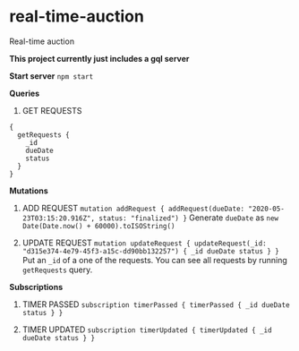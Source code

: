 # real-time-auction
Real-time auction

__This project currently just includes a gql server__

**Start server**
`npm start`

**Queries**

1. GET REQUESTS
```
{
  getRequests {
    _id
    dueDate
    status
  }
}
```

**Mutations**

1. ADD REQUEST
`
mutation addRequest {
  addRequest(dueDate: "2020-05-23T03:15:20.916Z", status: "finalized")
}
`
Generate `dueDate` as `new Date(Date.now() + 60000).toISOString()`

2. UPDATE REQUEST
`
mutation updateRequest {
  updateRequest(_id: "d315e374-4e79-45f3-a15c-dd90bb132257") {
    _id
    dueDate
    status
  }
}
`
Put an `_id` of a one of the requests. You can see all requests by running `getRequests` query.

**Subscriptions**
1. TIMER PASSED
`
subscription timerPassed {
  timerPassed {
    _id
    dueDate
    status
  }
}
`

2. TIMER UPDATED
`
subscription timerUpdated {
  timerUpdated {
    _id
    dueDate
    status
  }
}
`
